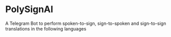 # PolySignAI
A Telegram Bot to perform spoken-to-sign, sign-to-spoken and sign-to-sign translations in the following languages

